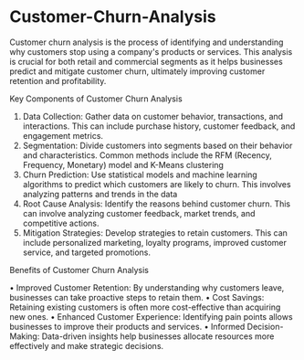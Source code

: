 # Customer-Churn-Analysis
Customer churn analysis is the process of identifying and understanding why customers stop using a company's products or services. This analysis is crucial for both retail and commercial segments as it helps businesses predict and mitigate customer churn, ultimately improving customer retention and profitability.

Key Components of Customer Churn Analysis
1.	Data Collection: Gather data on customer behavior, transactions, and interactions. This can include purchase history, customer feedback, and engagement metrics.
2.	Segmentation: Divide customers into segments based on their behavior and characteristics. Common methods include the RFM (Recency, Frequency, Monetary) model and K-Means clustering
3.	Churn Prediction: Use statistical models and machine learning algorithms to predict which customers are likely to churn. This involves analyzing patterns and trends in the data
4.	Root Cause Analysis: Identify the reasons behind customer churn. This can involve analyzing customer feedback, market trends, and competitive actions.
5.	Mitigation Strategies: Develop strategies to retain customers. This can include personalized marketing, loyalty programs, improved customer service, and targeted promotions.

Benefits of Customer Churn Analysis

•	Improved Customer Retention: By understanding why customers leave, businesses can take proactive steps to retain them.
•	Cost Savings: Retaining existing customers is often more cost-effective than acquiring new ones.
•	Enhanced Customer Experience: Identifying pain points allows businesses to improve their products and services.
•	Informed Decision-Making: Data-driven insights help businesses allocate resources more effectively and make strategic decisions.
